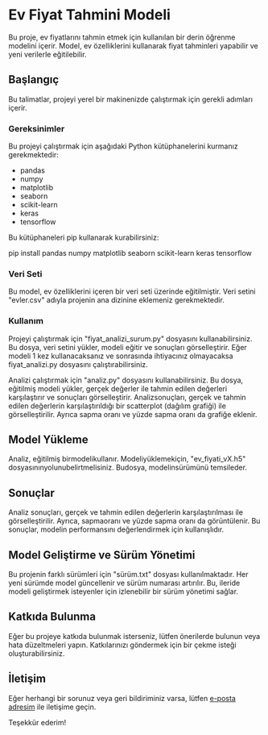 # Ev Fiyat Tahmini Modeli

Bu proje, ev fiyatlarını tahmin etmek için kullanılan bir derin öğrenme modelini içerir. Model, ev özelliklerini kullanarak fiyat tahminleri yapabilir ve yeni verilerle eğitilebilir.

## Başlangıç

Bu talimatlar, projeyi yerel bir makinenizde çalıştırmak için gerekli adımları içerir.

### Gereksinimler

Bu projeyi çalıştırmak için aşağıdaki Python kütüphanelerini kurmanız gerekmektedir:

- pandas
- numpy
- matplotlib
- seaborn
- scikit-learn
- keras
- tensorflow

Bu kütüphaneleri pip kullanarak kurabilirsiniz:

pip install pandas numpy matplotlib seaborn scikit-learn keras tensorflow

### Veri Seti

Bu model, ev özelliklerini içeren bir veri seti üzerinde eğitilmiştir. Veri setini "evler.csv" adıyla projenin ana dizinine eklemeniz gerekmektedir.

### Kullanım

Projeyi çalıştırmak için "fiyat_analizi_surum.py" dosyasını kullanabilirsiniz. Bu dosya, veri setini yükler, modeli eğitir ve sonuçları görselleştirir. Eğer modeli 1 kez kullanacaksanız ve sonrasında ihtiyacınız olmayacaksa fiyat_analizi.py dosyasını çalıştırabilirsiniz.

Analizi çalıştırmak için "analiz.py" dosyasını kullanabilirsiniz. Bu dosya, eğitilmiş modeli yükler, gerçek değerler ile tahmin edilen değerleri karşılaştırır ve sonuçları görselleştirir. Analizsonuçları, gerçek ve tahmin edilen değerlerin karşılaştırıldığı bir scatterplot (dağılım grafiği) ile görselleştirilir. Ayrıca sapma oranı ve yüzde sapma oranı da grafiğe eklenir.

## Model Yükleme

Analiz, eğitilmiş birmodelikullanır. Modeliyüklemekiçin, "ev_fiyati_vX.h5" dosyasınınyolunubelirtmelisiniz. Budosya, modelinsürümünü temsileder.

## Sonuçlar

Analiz sonuçları, gerçek ve tahmin edilen değerlerin karşılaştırılması ile görselleştirilir. Ayrıca, sapmaoranı ve yüzde sapma oranı da görüntülenir. Bu sonuçlar, modelin performansını değerlendirmek için kullanışlıdır.

## Model Geliştirme ve Sürüm Yönetimi

Bu projenin farklı sürümleri için "sürüm.txt" dosyası kullanılmaktadır. Her yeni sürümde model güncellenir ve sürüm numarası artırılır. Bu, ileride modeli geliştirmek isteyenler için izlenebilir bir sürüm yönetimi sağlar.

## Katkıda Bulunma

Eğer bu projeye katkıda bulunmak isterseniz, lütfen önerilerde bulunun veya hata düzeltmeleri yapın. Katkılarınızı göndermek için bir çekme isteği oluşturabilirsiniz.

## İletişim

Eğer herhangi bir sorunuz veya geri bildiriminiz varsa, lütfen [e-posta adresim](mailto:makan4154@gmail.com) ile iletişime geçin.

Teşekkür ederim!
